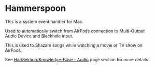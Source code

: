 # Hammerspoon

This is a system event handler for Mac.

Used to automatically switch from AirPods connection to Multi-Output Audio Device and Blackhole input.

This is used to Shazam songs while watching a movie or TV show on AirPods.

See
[HariSekhon/Knowledge-Base - Audio](https://github.com/HariSekhon/Knowledge-Base/blob/main/audio.md#automatically-switch-to-using-multi-output-device-when-connecting-headphones)
page section for more details.
